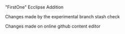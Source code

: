 "FirstOne"
Ecclipse Addition

Changes made by the experimental branch
stash check

Changes made on online github content editor

